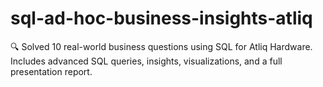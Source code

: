 # sql-ad-hoc-business-insights-atliq
🔍 Solved 10 real-world business questions using SQL for Atliq Hardware. Includes advanced SQL queries, insights, visualizations, and a full presentation report.
